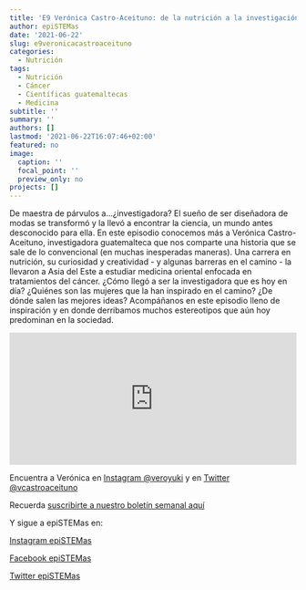 ```yaml
---
title: 'E9 Verónica Castro-Aceituno: de la nutrición a la investigación de cáncer'
author: epiSTEMas
date: '2021-06-22'
slug: e9veronicacastroaceituno
categories:
  - Nutrición
tags:
  - Nutrición
  - Cáncer
  - Científicas guatemaltecas
  - Medicina
subtitle: ''
summary: ''
authors: []
lastmod: '2021-06-22T16:07:46+02:00'
featured: no
image:
  caption: ''
  focal_point: ''
  preview_only: no
projects: []
---
```


De maestra de párvulos a...¿investigadora? El sueño de ser diseñadora de modas se transformó y la llevó a encontrar la ciencia, un mundo antes desconocido para ella. En este episodio conocemos más a Verónica Castro-Aceituno, investigadora guatemalteca que nos comparte una historia que se sale de lo convencional (en muchas inesperadas maneras). Una carrera en nutrición, su curiosidad y creatividad - y algunas barreras en el camino - la llevaron a Asia del Este a estudiar medicina oriental enfocada en tratamientos del cáncer. ¿Cómo llegó a ser la investigadora que es hoy en día? ¿Quiénes son las mujeres que la han inspirado en el camino? ¿De dónde salen las mejores ideas? Acompáñanos en este episodio lleno de inspiración y en donde derribamos muchos estereotipos que aún hoy predominan en la sociedad.

<iframe src="https://open.spotify.com/embed/episode/5mWjXDbF5NPYAz48gIPtQR" width="100%" height="232" frameBorder="0" allowtransparency="true" allow="encrypted-media"></iframe>


Encuentra a Verónica en [Instagram @veroyuki](https://www.instagram.com/veroyuki/) y en [Twitter @vcastroaceituno](https://twitter.com/vcastroaceituno)



Recuerda [suscribirte a nuestro boletín semanal aquí](http://eepurl.com/hyEnr1)


Y sigue a epiSTEMas en:

[Instagram epiSTEMas](https://www.instagram.com/epistemas/)  

[Facebook epiSTEMas](https://www.facebook.com/epiSTEMasPod) 

[Twitter epiSTEMas](https://twitter.com/epiSTEMas_Pod)